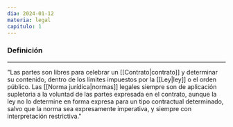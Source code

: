 ```yaml
---
dia: 2024-01-12
materia: legal
capitulo: 1
---
```

### Definición
---
"Las partes son libres para celebrar un [[Contrato|contrato]] y determinar su contenido, dentro de los límites impuestos por la [[Ley|ley]] o el orden público. Las [[Norma jurídica|normas]] legales siempre son de aplicación supletoria a la voluntad de las partes expresada en el contrato, aunque la ley no lo determine en forma expresa para un tipo contractual determinado, salvo que la norma sea expresamente imperativa, y siempre con interpretación restrictiva."